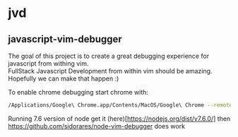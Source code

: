 # jvd
## javascript-vim-debugger 

The goal of this project is to create a great debugging experience for javascript from withing vim.  
FullStack Javascript Development from within vim should be amazing.
Hopefully we can make that happen :)

To enable chrome debugging start chrome with:
```bash
/Applications/Google\ Chrome.app/Contents/MacOS/Google\ Chrome --remote-debugging-port=9222
```


Running 7.6 version of node get it (here)[https://nodejs.org/dist/v7.6.0/]
then https://github.com/sidorares/node-vim-debugger does work

